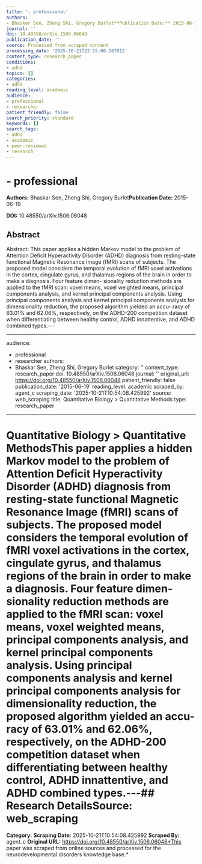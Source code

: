 ```yaml
---
title: '- professional'
authors:
- Bhaskar Sen, Zheng Shi, Gregory Burlet**Publication Date:** 2015-06-19
journal: ''
doi: 10.48550/arXiv.1506.06048
publication_date: ''
source: Processed from scraped content
processing_date: '2025-10-21T22:15:08.587012'
content_type: research_paper
conditions:
- adhd
topics: []
categories:
- adhd
reading_level: academic
audience:
- professional
- researcher
patient_friendly: false
search_priority: standard
keywords: []
search_tags:
- adhd
- academic
- peer-reviewed
- research
---
```


# - professional

**Authors:** Bhaskar Sen, Zheng Shi, Gregory Burlet**Publication Date:** 2015-06-19

**DOI:** 10.48550/arXiv.1506.06048

## Abstract

Abstract:
This paper applies a hidden Markov model to the problem of Attention Deficit Hyperactivity Disorder (ADHD) diagnosis from resting-state functional Magnetic Resonance Image (fMRI) scans of subjects. The proposed model considers the temporal evolution of fMRI voxel activations in the cortex, cingulate gyrus, and thalamus regions of the brain in order to make a diagnosis. Four feature dimen- sionality reduction methods are applied to the fMRI scan: voxel means, voxel weighted means, principal components analysis, and kernel principal components analysis. Using principal components analysis and kernel principal components analysis for dimensionality reduction, the proposed algorithm yielded an accu- racy of 63.01% and 62.06%, respectively, on the ADHD-200 competition dataset when differentiating between healthy control, ADHD innattentive, and ADHD combined types.---

---
audience:
- professional
- researcher
authors:
- Bhaskar Sen, Zheng Shi, Gregory Burlet
category: ''
content_type: research_paper
doi: 10.48550/arXiv.1506.06048
journal: ''
original_url: https://doi.org/10.48550/arXiv.1506.06048
patient_friendly: false
publication_date: '2015-06-19'
reading_level: academic
scraped_by: agent_c
scraping_date: '2025-10-21T10:54:08.425992'
source: web_scraping
title: Quantitative Biology > Quantitative Methods
type: research_paper
---
# Quantitative Biology > Quantitative MethodsThis paper applies a hidden Markov model to the problem of Attention Deficit Hyperactivity Disorder (ADHD) diagnosis from resting-state functional Magnetic Resonance Image (fMRI) scans of subjects. The proposed model considers the temporal evolution of fMRI voxel activations in the cortex, cingulate gyrus, and thalamus regions of the brain in order to make a diagnosis. Four feature dimen- sionality reduction methods are applied to the fMRI scan: voxel means, voxel weighted means, principal components analysis, and kernel principal components analysis. Using principal components analysis and kernel principal components analysis for dimensionality reduction, the proposed algorithm yielded an accu- racy of 63.01% and 62.06%, respectively, on the ADHD-200 competition dataset when differentiating between healthy control, ADHD innattentive, and ADHD combined types.---## Research Details**Source:** web_scraping
**Category:**
**Scraping Date:** 2025-10-21T10:54:08.425992
**Scraped By:** agent_c
**Original URL:** https://doi.org/10.48550/arXiv.1506.06048*This paper was scraped from online sources and processed for the neurodevelopmental disorders knowledge base.*